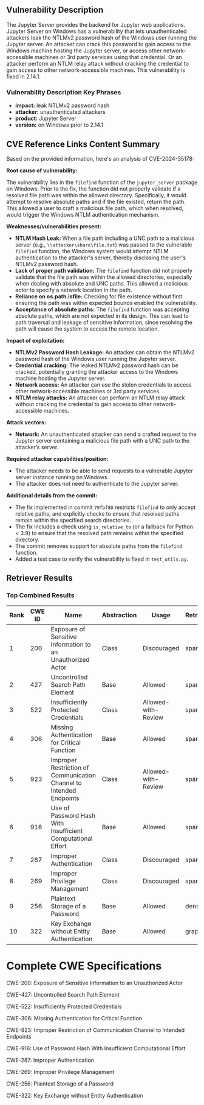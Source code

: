## Vulnerability Description
The Jupyter Server provides the backend for Jupyter web applications. Jupyter Server on Windows has a vulnerability that lets unauthenticated attackers leak the NTLMv2 password hash of the Windows user running the Jupyter server. An attacker can crack this password to gain access to the Windows machine hosting the Jupyter server, or access other network-accessible machines or 3rd party services using that credential. Or an attacker perform an NTLM relay attack without cracking the credential to gain access to other network-accessible machines. This vulnerability is fixed in 2.14.1.

### Vulnerability Description Key Phrases
- **impact:** leak NTLMv2 password hash
- **attacker:** unauthenticated attackers
- **product:** Jupyter Server
- **version:** on Windows prior to 2.14.1

## CVE Reference Links Content Summary
Based on the provided information, here's an analysis of CVE-2024-35178:

**Root cause of vulnerability:**

The vulnerability lies in the `filefind` function of the `jupyter_server` package on Windows. Prior to the fix, the function did not properly validate if a resolved file path was within the allowed directory. Specifically, it would attempt to resolve absolute paths and if the file existed, return the path. This allowed a user to craft a malicious file path, which when resolved, would trigger the Windows NTLM authentication mechanism.

**Weaknesses/vulnerabilities present:**

- **NTLM Hash Leak:** When a file path including a UNC path to a malicious server (e.g., `\\attacker\share\file.txt`) was passed to the vulnerable `filefind` function, the Windows system would attempt NTLM authentication to the attacker's server, thereby disclosing the user's NTLMv2 password hash.
- **Lack of proper path validation:** The `filefind` function did not properly validate that the file path was within the allowed directories, especially when dealing with absolute and UNC paths. This allowed a malicious actor to specify a network location in the path.
- **Reliance on os.path.isfile:** Checking for file existence without first ensuring the path was within expected bounds enabled the vulnerability.
- **Acceptance of absolute paths:** The `filefind` function was accepting absolute paths, which are not expected in its design. This can lead to path traversal and leakage of sensitive information, since resolving the path will cause the system to access the remote location.

**Impact of exploitation:**

- **NTLMv2 Password Hash Leakage:** An attacker can obtain the NTLMv2 password hash of the Windows user running the Jupyter server.
- **Credential cracking:** The leaked NTLMv2 password hash can be cracked, potentially granting the attacker access to the Windows machine hosting the Jupyter server.
- **Network access:** An attacker can use the stolen credentials to access other network-accessible machines or 3rd party services.
- **NTLM relay attacks:** An attacker can perform an NTLM relay attack without cracking the credential to gain access to other network-accessible machines.

**Attack vectors:**

- **Network:** An unauthenticated attacker can send a crafted request to the Jupyter server containing a malicious file path with a UNC path to the attacker’s server.

**Required attacker capabilities/position:**

- The attacker needs to be able to send requests to a vulnerable Jupyter server instance running on Windows.
- The attacker does not need to authenticate to the Jupyter server.

**Additional details from the commit:**

- The fix implemented in commit `79fbf80` restricts `filefind` to only accept relative paths, and explicitly checks to ensure that resolved paths remain within the specified search directories.
- The fix includes a check using `is_relative_to` (or a fallback for Python < 3.9) to ensure that the resolved path remains within the specified directory.
- The commit removes support for absolute paths from the `filefind` function.
- Added a test case to verify the vulnerability is fixed in `test_utils.py`.

## Retriever Results

### Top Combined Results

| Rank | CWE ID | Name | Abstraction | Usage  | Retrievers | Individual Scores |
|------|--------|------|-------------|-------|------------|-------------------|
| 1 | 200 | Exposure of Sensitive Information to an Unauthorized Actor | Class | Discouraged | sparse | 0.185 |
| 2 | 427 | Uncontrolled Search Path Element | Base | Allowed | sparse | 0.177 |
| 3 | 522 | Insufficiently Protected Credentials | Class | Allowed-with-Review | sparse | 0.172 |
| 4 | 306 | Missing Authentication for Critical Function | Base | Allowed | sparse | 0.169 |
| 5 | 923 | Improper Restriction of Communication Channel to Intended Endpoints | Class | Allowed-with-Review | sparse | 0.169 |
| 6 | 916 | Use of Password Hash With Insufficient Computational Effort | Base | Allowed | sparse | 0.165 |
| 7 | 287 | Improper Authentication | Class | Discouraged | sparse | 0.165 |
| 8 | 269 | Improper Privilege Management | Class | Discouraged | sparse | 0.164 |
| 9 | 256 | Plaintext Storage of a Password | Base | Allowed | dense | 0.447 |
| 10 | 322 | Key Exchange without Entity Authentication | Base | Allowed | graph | 0.003 |



# Complete CWE Specifications

CWE-200: Exposure of Sensitive Information to an Unauthorized Actor

CWE-427: Uncontrolled Search Path Element

CWE-522: Insufficiently Protected Credentials

CWE-306: Missing Authentication for Critical Function

CWE-923: Improper Restriction of Communication Channel to Intended Endpoints

CWE-916: Use of Password Hash With Insufficient Computational Effort

CWE-287: Improper Authentication

CWE-269: Improper Privilege Management

CWE-256: Plaintext Storage of a Password

CWE-322: Key Exchange without Entity Authentication